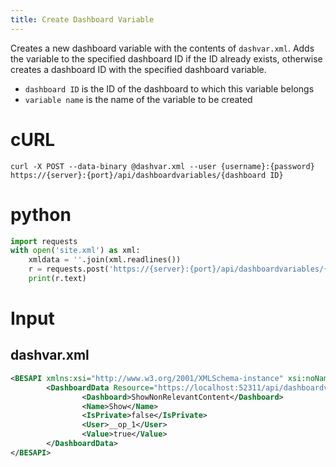 ```yaml
---
title: Create Dashboard Variable
---
```


Creates a new dashboard variable with the contents of `dashvar.xml`. Adds the variable to the specified dashboard ID if the ID already exists, otherwise creates a dashboard ID with the specified dashboard variable.

* `dashboard ID` is the ID of the dashboard to which this variable belongs
* `variable name` is the name of the variable to be created

# cURL
```
curl -X POST --data-binary @dashvar.xml --user {username}:{password} https://{server}:{port}/api/dashboardvariables/{dashboard ID}
```

# python
```python
import requests
with open('site.xml') as xml:
    xmldata = ''.join(xml.readlines())
    r = requests.post('https://{server}:{port}/api/dashboardvariables/{dashboard ID}', auth=('{username}', '{password}'), data=xmldata)
    print(r.text)
```

# Input
## dashvar.xml
```xml
<BESAPI xmlns:xsi="http://www.w3.org/2001/XMLSchema-instance" xsi:noNamespaceSchemaLocation="BESAPI.xsd">
        <DashboardData Resource="https://localhost:52311/api/dashboardvariable/ShowNonRelevantContent/Show">
                <Dashboard>ShowNonRelevantContent</Dashboard>
                <Name>Show</Name>
                <IsPrivate>false</IsPrivate>
                <User>__op_1</User>
                <Value>true</Value>
        </DashboardData>
</BESAPI>
```


